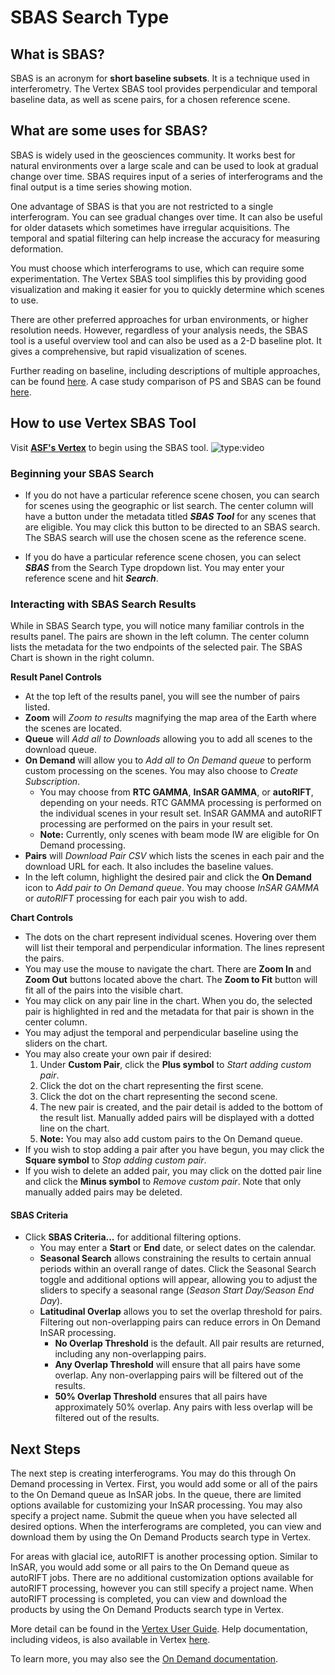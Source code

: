 # SBAS Search Type

## What is SBAS?
SBAS is an acronym for **short baseline subsets**. It is a technique used in interferometry. The Vertex SBAS tool provides perpendicular and temporal baseline data, as well as scene pairs, for a chosen reference scene.

## What are some uses for SBAS?
SBAS is widely used in the geosciences community. It works best for natural environments over a large scale and can be used to look at gradual change over time. SBAS requires input of a series of interferograms and the final output is a time series showing motion.

One advantage of SBAS is that you are not restricted to a single interferogram. You can see gradual changes over time. It can also be useful for older datasets which sometimes have irregular acquisitions. The temporal and spatial filtering can help increase the accuracy for measuring deformation.

You must choose which interferograms to use, which can require some experimentation. The Vertex SBAS tool simplifies this by providing good visualization and making it easier for you to quickly determine which scenes to use.

There are other preferred approaches for urban environments, or higher resolution needs. However, regardless of your analysis needs, the SBAS tool is a useful overview tool and can also be used as a 2-D baseline plot. It gives a comprehensive, but rapid visualization of scenes.

Further reading on baseline, including descriptions of multiple approaches, can be found [here](https://www.sciencedirect.com/science/article/pii/S0924271615002415). A case study comparison of PS and SBAS can be found [here](https://ieeexplore.ieee.org/document/5692806).

## How to use Vertex SBAS Tool
Visit **[ASF's Vertex](https://search.asf.alaska.edu)** to begin using the SBAS tool.
![type:video](https://www.youtube.com/embed/bQPdtuobdcg)

### **Beginning your SBAS Search**

- If you do not have a particular reference scene chosen, you can search for scenes using the geographic or list search. The center column will have a button under the metadata titled ***SBAS Tool*** for any scenes that are eligible. You may click this button to be directed to an SBAS search. The SBAS search will use the chosen scene as the reference scene.

- If you do have a particular reference scene chosen, you can select ***SBAS*** from the Search Type dropdown list. You may enter your reference scene and hit ***Search***.

### **Interacting with SBAS Search Results**
While in SBAS Search type, you will notice many familiar controls in the results panel. The pairs are shown in the left column. The center column lists the metadata for the two endpoints of the selected pair. The SBAS Chart is shown in the right column.

**Result Panel Controls**

- At the top left of the results panel, you will see the number of pairs listed.
- **Zoom** will *Zoom to results* magnifying the map area of the Earth where the scenes are located.
- **Queue** will *Add all to Downloads* allowing you to add all scenes to the download queue.
- **On Demand** will allow you to *Add all to On Demand queue* to perform custom processing on the scenes. You may also choose to *Create Subscription*.
	- You may choose from **RTC GAMMA**, **InSAR GAMMA**, or **autoRIFT**, depending on your needs. RTC GAMMA processing is performed on the individual scenes in your result set. InSAR GAMMA and autoRIFT processing are performed on the pairs in your result set.
	- **Note:** Currently, only scenes with beam mode IW are eligible for On Demand processing.
- **Pairs** will *Download Pair CSV* which lists the scenes in each pair and the download URL for each. It also includes the baseline values.
- In the left column, highlight the desired pair and click the **On Demand** icon to *Add pair to On Demand queue*. You may choose *InSAR GAMMA* or *autoRIFT* processing for each pair you wish to add.

**Chart Controls**

- The dots on the chart represent individual scenes. Hovering over them will list their temporal and perpendicular information. The lines represent the pairs.
- You may use the mouse to navigate the chart. There are **Zoom In** and **Zoom Out** buttons located above the chart. The **Zoom to Fit** button will fit all of the pairs into the visible chart.
- You may click on any pair line in the chart. When you do, the selected pair is highlighted in red and the metadata for that pair is shown in the center column.
- You may adjust the temporal and perpendicular baseline using the sliders on the chart.
- You may also create your own pair if desired:
	1. Under **Custom Pair**, click the **Plus symbol** to *Start adding custom pair*.
	7. Click the dot on the chart representing the first scene.
	2. Click the dot on the chart representing the second scene.
	3. The new pair is created, and the pair detail is added to the bottom of the result list. Manually added pairs will be displayed with a dotted line on the chart.
	4. **Note:** You may also add custom pairs to the On Demand queue.
- If you wish to stop adding a pair after you have begun, you may click the **Square symbol** to *Stop adding custom pair*.
- If you wish to delete an added pair, you may click on the dotted pair line and click the **Minus symbol** to *Remove custom pair*. Note that only manually added pairs may be deleted.

#### SBAS Criteria

- Click **SBAS Criteria...** for additional filtering options.
	- You may enter a **Start** or **End** date, or select dates on the calendar.
	- **Seasonal Search** allows constraining the results to certain annual periods within an overall range of dates.  Click the Seasonal Search toggle and additional options will appear, allowing you to adjust the sliders to specify a seasonal range (*Season Start Day/Season End Day*).
	- **Latitudinal Overlap** allows you to set the overlap threshold for pairs. Filtering out non-overlapping pairs can reduce errors in On Demand InSAR processing.
		- **No Overlap Threshold** is the default. All pair results are returned, including any non-overlapping pairs.
		- **Any Overlap Threshold** will ensure that all pairs have some overlap. Any non-overlapping pairs will be filtered out of the results.
		- **50% Overlap Threshold** ensures that all pairs have approximately 50% overlap. Any pairs with less overlap will be filtered out of the results.

## Next Steps
The next step is creating interferograms. You may do this through On Demand processing in Vertex. First, you would add some or all of the pairs to the On Demand queue as InSAR jobs. In the queue, there are limited options available for customizing your InSAR processing. You may also specify a project name. Submit the queue when you have selected all desired options. When the interferograms are completed, you can view and download them by using the On Demand Products search type in Vertex.

For areas with glacial ice, autoRIFT is another processing option. Similar to InSAR, you would add some or all pairs to the On Demand queue as autoRIFT jobs. There are no additional customization options available for autoRIFT processing, however you can still specify a project name. When autoRIFT processing is completed, you can view and download the products by using the On Demand Products search type in Vertex.

More detail can be found in the [Vertex User Guide](/vertex/manual). Help documentation, including videos, is also available in Vertex [here](https://search.asf.alaska.edu/#/?maxResults=250&topic=onDemand).

To learn more, you may also see the [On Demand documentation](https://hyp3-docs.asf.alaska.edu/).
